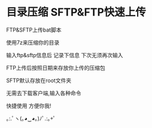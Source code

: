 # 目录压缩 SFTP&FTP快速上传

FTP&SFTP上传bat脚本

使用7z来压缩你的目录

输入ftp&sftp信息后 记录下信息 下次无须再次输入

FTP上传后按照日期来存放你上传的压缩包

SFTP默认存放在root文件夹

无需去下载客户端,输入各种命令

快捷使用 方便你我!

 ｡:.ﾟヽ(｡◕‿◕｡)ﾉﾟ.:｡+ﾟ